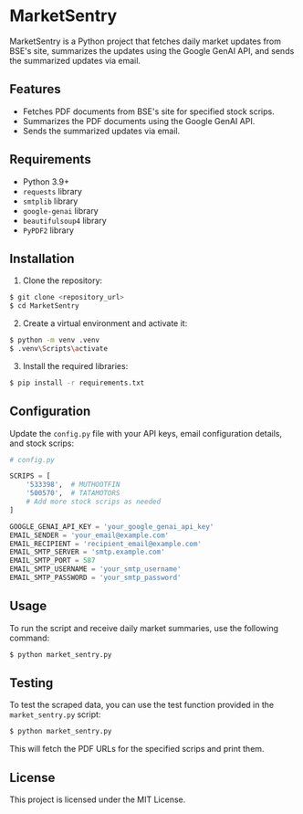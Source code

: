 # MarketSentry

MarketSentry is a Python project that fetches daily market updates from BSE's site, summarizes the updates using the Google GenAI API, and sends the summarized updates via email.

## Features

- Fetches PDF documents from BSE's site for specified stock scrips.
- Summarizes the PDF documents using the Google GenAI API.
- Sends the summarized updates via email.

## Requirements

- Python 3.9+
- `requests` library
- `smtplib` library
- `google-genai` library
- `beautifulsoup4` library
- `PyPDF2` library

## Installation

1. Clone the repository:

```bash
$ git clone <repository_url>
$ cd MarketSentry
```

2. Create a virtual environment and activate it:

```bash
$ python -m venv .venv
$ .venv\Scripts\activate
```

3. Install the required libraries:

```bash
$ pip install -r requirements.txt
```

## Configuration

Update the `config.py` file with your API keys, email configuration details, and stock scrips:

```python
# config.py

SCRIPS = [
    '533398',  # MUTHOOTFIN
    '500570',  # TATAMOTORS
    # Add more stock scrips as needed
]

GOOGLE_GENAI_API_KEY = 'your_google_genai_api_key'
EMAIL_SENDER = 'your_email@example.com'
EMAIL_RECIPIENT = 'recipient_email@example.com'
EMAIL_SMTP_SERVER = 'smtp.example.com'
EMAIL_SMTP_PORT = 587
EMAIL_SMTP_USERNAME = 'your_smtp_username'
EMAIL_SMTP_PASSWORD = 'your_smtp_password'
```

## Usage

To run the script and receive daily market summaries, use the following command:

```bash
$ python market_sentry.py
```

## Testing

To test the scraped data, you can use the test function provided in the `market_sentry.py` script:

```bash
$ python market_sentry.py
```

This will fetch the PDF URLs for the specified scrips and print them.

## License

This project is licensed under the MIT License.